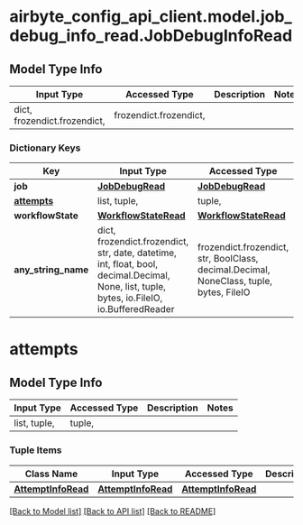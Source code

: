 # airbyte_config_api_client.model.job_debug_info_read.JobDebugInfoRead

## Model Type Info
Input Type | Accessed Type | Description | Notes
------------ | ------------- | ------------- | -------------
dict, frozendict.frozendict,  | frozendict.frozendict,  |  | 

### Dictionary Keys
Key | Input Type | Accessed Type | Description | Notes
------------ | ------------- | ------------- | ------------- | -------------
**job** | [**JobDebugRead**](JobDebugRead.md) | [**JobDebugRead**](JobDebugRead.md) |  | 
**[attempts](#attempts)** | list, tuple,  | tuple,  |  | 
**workflowState** | [**WorkflowStateRead**](WorkflowStateRead.md) | [**WorkflowStateRead**](WorkflowStateRead.md) |  | [optional] 
**any_string_name** | dict, frozendict.frozendict, str, date, datetime, int, float, bool, decimal.Decimal, None, list, tuple, bytes, io.FileIO, io.BufferedReader | frozendict.frozendict, str, BoolClass, decimal.Decimal, NoneClass, tuple, bytes, FileIO | any string name can be used but the value must be the correct type | [optional]

# attempts

## Model Type Info
Input Type | Accessed Type | Description | Notes
------------ | ------------- | ------------- | -------------
list, tuple,  | tuple,  |  | 

### Tuple Items
Class Name | Input Type | Accessed Type | Description | Notes
------------- | ------------- | ------------- | ------------- | -------------
[**AttemptInfoRead**](AttemptInfoRead.md) | [**AttemptInfoRead**](AttemptInfoRead.md) | [**AttemptInfoRead**](AttemptInfoRead.md) |  | 

[[Back to Model list]](../../README.md#documentation-for-models) [[Back to API list]](../../README.md#documentation-for-api-endpoints) [[Back to README]](../../README.md)

